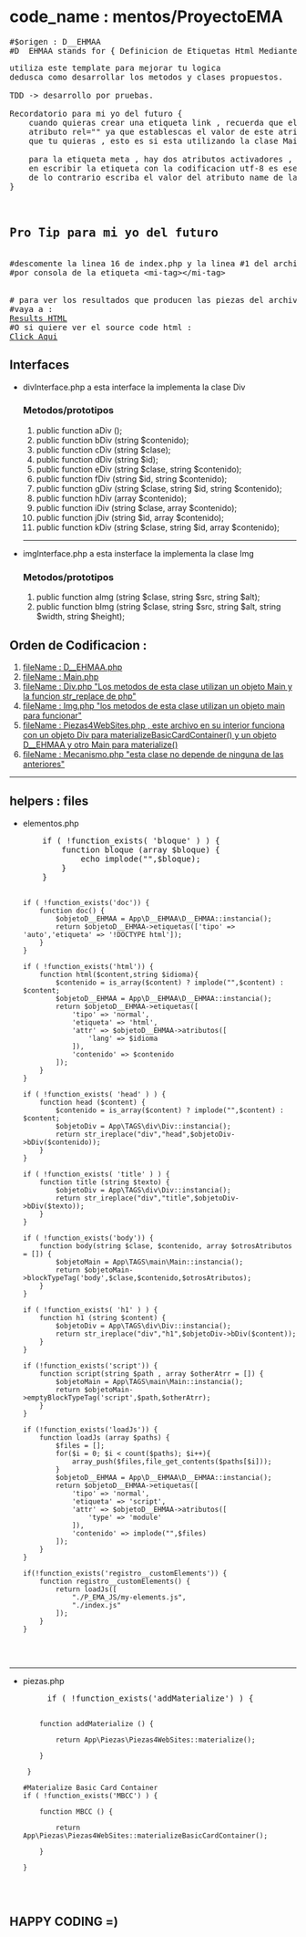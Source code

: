 # code_name : mentos/ProyectoEMA
<pre>
#$origen : D__EHMAA
#D__EHMAA stands for { Definicion de <stroke>Etiquetas</stroke> Html <stroke>Mediante Arreglos</stroke> Asociativos }
</pre>
<pre>
utiliza este template para mejorar tu logica
dedusca como desarrollar los metodos y clases propuestos.

TDD -> desarrollo por pruebas.

Recordatorio para mi yo del futuro {
    cuando quieras crear una etiqueta link , recuerda que el primer atributo en el que debes pensar es en el 
    atributo rel="" ya que establescas el valor de este atributo ya podras pasar el arreglo con los atributos
    que tu quieras , esto es si esta utilizando la clase Main directamente.

    para la etiqueta meta , hay dos atributos activadores , charset y name , asi que si esta pensando 
    en escribir la etiqueta con la codificacion utf-8 es ese el valor que tendra que escribir
    de lo contrario escriba el valor del atributo name de la etiqueta meta que quiera crear
}


<h2>Pro Tip para mi yo del futuro</h2>
#descomente la linea 16 de index.php y la linea #1 del archivo index.js para visualizar el efecto
#por consola de la etiqueta &lt;mi-tag&gt;&lt;/mi-tag&gt;


# para ver los resultados que producen las piezas del archivo index.php 
#vaya a :
<a href="https://rgg7888.github.io/mentos-piezas-resultados.github.io/">Results HTML</a>
#O si quiere ver el source code html :
<a href="https://raw.githubusercontent.com/rgg7888/mentos-piezas-resultados.github.io/main/index.md">Click Aqui</a>
</pre>
<h2>Interfaces</h2>
<ul>
    <li>divInterface.php a esta interface la implementa la clase Div</li>
    <h3>Metodos/prototipos</h3>
    <ol>
        <li>public function aDiv ();</li>
        <li>public function bDiv (string $contenido);</li>
        <li>public function cDiv (string $clase);</li>
        <li>public function dDiv (string $id);</li>
        <li>public function eDiv (string $clase, string $contenido);</li>
        <li>public function fDiv (string $id, string $contenido);</li>
        <li>public function gDiv (string $clase, string $id, string $contenido);</li>
        <li>public function hDiv (array $contenido);</li>
        <li>public function iDiv (string $clase, array $contenido);</li>
        <li>public function jDiv (string $id, array $contenido);</li>
        <li>public function kDiv (string $clase, string $id, array $contenido);</li>
    </ol>
    <hr>
    <li>imgInterface.php a esta insterface la implementa la clase Img</li>
    <h3>Metodos/prototipos</h3>
    <ol>
        <li>public function aImg (string $clase, string $src, string $alt);</li>
        <li>public function bImg (string $clase, string $src, string $alt, string $width, string $height);</li>
    </ol>
</ul>
<h2>Orden de Codificacion :</h2>
<ol>
    <li><a href="https://github.com/rgg7888/mentos/blob/main/tests/D__EHMAATest.php">fileName : D__EHMAA.php</a></li>
    <li><a href="https://github.com/rgg7888/mentos/blob/main/tests/MainTest.php">fileName : Main.php</a></li>
    <li><a href="https://github.com/rgg7888/mentos/blob/main/tests/DivTest.php">fileName : Div.php "Los metodos de esta clase utilizan un objeto Main y la funcion str_replace de php"</a></li>
    <li><a href="https://github.com/rgg7888/mentos/blob/main/tests/ImgTest.php">fileName : Img.php "los metodos de esta clase utilizan un objeto main para funcionar"</a></li>
    <li><a href="https://github.com/rgg7888/mentos/blob/main/tests/Piezas4WebSitesTest.php">fileName : Piezas4WebSites.php , este archivo en su interior funciona con un objeto Div para materializeBasicCardContainer() y un objeto D__EHMAA y otro Main para materialize()</a></li>
    <li><a href="https://github.com/rgg7888/mentos/blob/main/tests/MecanismoTest.php">fileName : Mecanismo.php "esta clase no depende de ninguna de las anteriores"</a></li>
</ol>
<hr>
<h2>helpers : files</h2>
<ul>
    <li>elementos.php</li>
    <pre>
    if ( !function_exists( 'bloque' ) ) {
        function bloque (array $bloque) {
            echo implode("",$bloque);
        }
    }

    if ( !function_exists('doc')) {
        function doc() {
            $objetoD__EHMAA = App\D__EHMAA\D__EHMAA::instancia();
            return $objetoD__EHMAA->etiquetas(['tipo' => 'auto','etiqueta' => '!DOCTYPE html']);
        }
    }

    if ( !function_exists('html')) {
        function html($content,string $idioma){
            $contenido = is_array($content) ? implode("",$content) : $content;
            $objetoD__EHMAA = App\D__EHMAA\D__EHMAA::instancia();
            return $objetoD__EHMAA->etiquetas([
                'tipo' => 'normal',
                'etiqueta' => 'html',
                'attr' => $objetoD__EHMAA->atributos([
                    'lang' => $idioma
                ]),
                'contenido' => $contenido
            ]);
        }
    }

    if ( !function_exists( 'head' ) ) {
        function head ($content) {
            $contenido = is_array($content) ? implode("",$content) : $content;
            $objetoDiv = App\TAGS\div\Div::instancia();
            return str_ireplace("div","head",$objetoDiv->bDiv($contenido));
        }
    }

    if ( !function_exists( 'title' ) ) {
        function title (string $texto) {
            $objetoDiv = App\TAGS\div\Div::instancia();
            return str_ireplace("div","title",$objetoDiv->bDiv($texto));
        }
    }

    if ( !function_exists('body')) {
        function body(string $clase, $contenido, array $otrosAtributos = []) {
            $objetoMain = App\TAGS\main\Main::instancia();
            return $objetoMain->blockTypeTag('body',$clase,$contenido,$otrosAtributos);
        }
    }

    if ( !function_exists( 'h1' ) ) {
        function h1 (string $content) {
            $objetoDiv = App\TAGS\div\Div::instancia();
            return str_ireplace("div","h1",$objetoDiv->bDiv($content));
        }
    }

    if (!function_exists('script')) {
        function script(string $path , array $otherAtrr = []) {
            $objetoMain = App\TAGS\main\Main::instancia();
            return $objetoMain->emptyBlockTypeTag('script',$path,$otherAtrr);
        }
    }

    if (!function_exists('loadJs')) {
        function loadJs (array $paths) {
            $files = [];
            for($i = 0; $i < count($paths); $i++){
                array_push($files,file_get_contents($paths[$i]));
            }
            $objetoD__EHMAA = App\D__EHMAA\D__EHMAA::instancia();
            return $objetoD__EHMAA->etiquetas([
                'tipo' => 'normal',
                'etiqueta' => 'script',
                'attr' => $objetoD__EHMAA->atributos([
                    'type' => 'module'
                ]),
                'contenido' => implode("",$files)
            ]);
        }
    }

    if(!function_exists('registro__customElements')) {
        function registro__customElements() {
            return loadJs([
                "./P_EMA_JS/my-elements.js",
                "./index.js"
            ]);
        }
    }
   </pre>
  </ul>
  <hr>
  <ul>
    <li>piezas.php</li>
    <pre>
     if ( !function_exists('addMaterialize') ) {

        function addMaterialize () {

            return App\Piezas\Piezas4WebSites::materialize();

        }

     }

    #Materialize Basic Card Container
    if ( !function_exists('MBCC') ) {

        function MBCC () {

            return App\Piezas\Piezas4WebSites::materializeBasicCardContainer();

        }

    }
   </pre>
</ul>

<h2>HAPPY CODING =)</h2>
